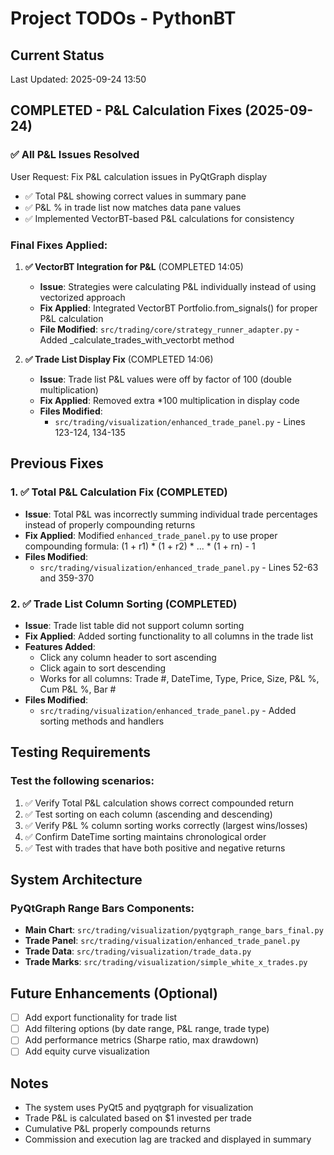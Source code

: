 # Project TODOs - PythonBT

## Current Status
Last Updated: 2025-09-24 13:50

## COMPLETED - P&L Calculation Fixes (2025-09-24)

### ✅ All P&L Issues Resolved
User Request: Fix P&L calculation issues in PyQtGraph display
- ✅ Total P&L showing correct values in summary pane
- ✅ P&L % in trade list now matches data pane values
- ✅ Implemented VectorBT-based P&L calculations for consistency

### Final Fixes Applied:

1. **✅ VectorBT Integration for P&L** (COMPLETED 14:05)
   - **Issue**: Strategies were calculating P&L individually instead of using vectorized approach
   - **Fix Applied**: Integrated VectorBT Portfolio.from_signals() for proper P&L calculation
   - **File Modified**: `src/trading/core/strategy_runner_adapter.py` - Added _calculate_trades_with_vectorbt method

2. **✅ Trade List Display Fix** (COMPLETED 14:06)
   - **Issue**: Trade list P&L values were off by factor of 100 (double multiplication)
   - **Fix Applied**: Removed extra *100 multiplication in display code
   - **Files Modified**:
     - `src/trading/visualization/enhanced_trade_panel.py` - Lines 123-124, 134-135

## Previous Fixes

### 1. ✅ Total P&L Calculation Fix (COMPLETED)
- **Issue**: Total P&L was incorrectly summing individual trade percentages instead of properly compounding returns
- **Fix Applied**: Modified `enhanced_trade_panel.py` to use proper compounding formula: (1 + r1) * (1 + r2) * ... * (1 + rn) - 1
- **Files Modified**:
  - `src/trading/visualization/enhanced_trade_panel.py` - Lines 52-63 and 359-370

### 2. ✅ Trade List Column Sorting (COMPLETED)
- **Issue**: Trade list table did not support column sorting
- **Fix Applied**: Added sorting functionality to all columns in the trade list
- **Features Added**:
  - Click any column header to sort ascending
  - Click again to sort descending
  - Works for all columns: Trade #, DateTime, Type, Price, Size, P&L %, Cum P&L %, Bar #
- **Files Modified**:
  - `src/trading/visualization/enhanced_trade_panel.py` - Added sorting methods and handlers

## Testing Requirements

### Test the following scenarios:
1. ✅ Verify Total P&L calculation shows correct compounded return
2. ✅ Test sorting on each column (ascending and descending)
3. ✅ Verify P&L % column sorting works correctly (largest wins/losses)
4. ✅ Confirm DateTime sorting maintains chronological order
5. ✅ Test with trades that have both positive and negative returns

## System Architecture

### PyQtGraph Range Bars Components:
- **Main Chart**: `src/trading/visualization/pyqtgraph_range_bars_final.py`
- **Trade Panel**: `src/trading/visualization/enhanced_trade_panel.py`
- **Trade Data**: `src/trading/visualization/trade_data.py`
- **Trade Marks**: `src/trading/visualization/simple_white_x_trades.py`

## Future Enhancements (Optional)
- [ ] Add export functionality for trade list
- [ ] Add filtering options (by date range, P&L range, trade type)
- [ ] Add performance metrics (Sharpe ratio, max drawdown)
- [ ] Add equity curve visualization

## Notes
- The system uses PyQt5 and pyqtgraph for visualization
- Trade P&L is calculated based on $1 invested per trade
- Cumulative P&L properly compounds returns
- Commission and execution lag are tracked and displayed in summary